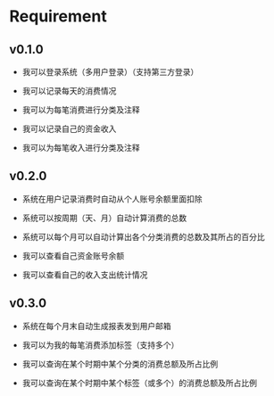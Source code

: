# Requirement

## v0.1.0

* 我可以登录系统（多用户登录）（支持第三方登录）

* 我可以记录每天的消费情况
* 我可以为每笔消费进行分类及注释

* 我可以记录自己的资金收入
* 我可以为每笔收入进行分类及注释

## v0.2.0

* 系统在用户记录消费时自动从个人账号余额里面扣除
* 系统可以按周期（天、月）自动计算消费的总数
* 系统可以每个月可以自动计算出各个分类消费的总数及其所占的百分比

* 我可以查看自己资金账号余额
* 我可以查看自己的收入支出统计情况

## v0.3.0

* 系统在每个月末自动生成报表发到用户邮箱
* 我可以为我的每笔消费添加标签（支持多个）

* 我可以查询在某个时期中某个分类的消费总额及所占比例
* 我可以查询在某个时期中某个标签（或多个）的消费总额及所占比例
